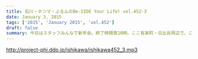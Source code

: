 ```yaml
---
title: 石川・ホンマ・ぶるんのBe-SIDE Your Life! vol.452-3
date: January 3, 2015
tags: ['2015', 'January 2015', 'vol.452']
draft: false
summary: 今日はスタッフみんなで新年会。終了時間夜10時。ここ有楽町・日比谷周辺で、こんな時期に、ましてやこの時間に営業している飲み屋などあるのか？？？
---
```


http://project-phi.ddo.jp/ishikawa/ishikawa452_3.mp3